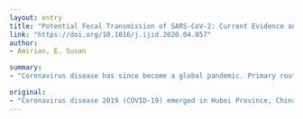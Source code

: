 ```yaml
---
layout: entry
title: "Potential Fecal Transmission of SARS-CoV-2: Current Evidence and Implications for Public Health"
link: "https://doi.org/10.1016/j.ijid.2020.04.057"
author:
- Amirian, E. Susan

summary:
- "Coronavirus disease has since become a global pandemic. Primary routes of transmission of the causative virus are through respiratory droplets and close person-to-person contact. Evidence supporting the possibility of a fecally-mediated mode of transmission has been accumulating. Current knowledge on the possible implications is briefly reviewed. The possible implications are discussed from a public health perspective. Coronavirus has since emerged in Hubei Province, China in December 2019."

original:
- "Coronavirus disease 2019 (COVID-19) emerged in Hubei Province, China in December 2019 and has since become a global pandemic, with hundreds of thousands of cases and over 165 affected countries. Primary routes of transmission of the causative virus, severe acute respiratory syndrome coronavirus-2 (SARS-CoV-2), are through respiratory droplets and close person-to-person contact. While information about other potential modes of transmission are relatively sparse, evidence supporting the possibility of a fecally-mediated mode of transmission has been accumulating. Here, current knowledge on the potential for fecal transmission is briefly reviewed and the possible implications are discussed from a public health perspective."
---
```


